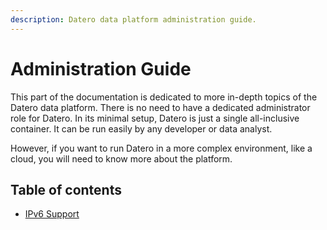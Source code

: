 ```yaml
---
description: Datero data platform administration guide. 
---
```


# Administration Guide
This part of the documentation is dedicated to more in-depth topics of the Datero data platform.
There is no need to have a dedicated administrator role for Datero.
In its minimal setup, Datero is just a single all-inclusive container.
It can be run easily by any developer or data analyst.

However, if you want to run Datero in a more complex environment, like a cloud, you will need to know more about the platform.

## Table of contents
- [IPv6 Support](./ipv6.md)
